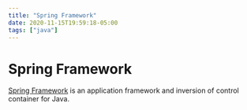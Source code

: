 ```yaml
---
title: "Spring Framework"
date: 2020-11-15T19:59:18-05:00
tags: ["java"]
---
```


# Spring Framework 

[Spring Framework](https://spring.io/projects/spring-framework) is an application framework and inversion of control container for Java.
